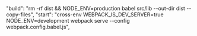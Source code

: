"build": "rm -rf dist && NODE_ENV=production babel src/lib --out-dir dist --copy-files",
"start": "cross-env WEBPACK_IS_DEV_SERVER=true NODE_ENV=development webpack serve --config webpack.config.babel.js",

